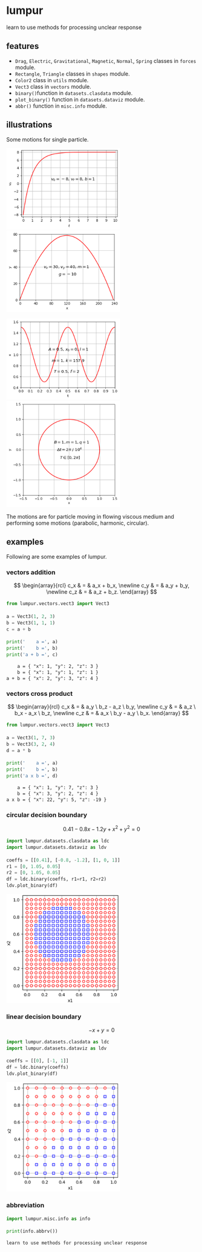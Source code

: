 # lumpur
learn to use methods for processing unclear response


## features
+ `Drag`, `Electric`, `Gravitational`, `Magnetic`, `Normal`, `Spring` classes in `forces` module.
+ `Rectangle`, `Triangle` classes in `shapes` module.
+ `Color2` class in `utils` module.
+ `Vect3` class in `vectors` module.
+ `binary()`function in `datasets.clasdata` module.
+ `plot_binary()` function in `datasets.dataviz` module.
+ `abbr()` function in `misc.info` module.


## illustrations
Some motions for single particle.

<img src="https://raw.githubusercontent.com/dudung/lumpur/refs/heads/main/docs/images/transient_drag_euler.png" width="300" /><img src="https://raw.githubusercontent.com/dudung/lumpur/refs/heads/main/docs/images/parabolic_gravitational_euler.png" width="300" />

<img src="https://raw.githubusercontent.com/dudung/lumpur/refs/heads/main/docs/images/harmonic_spring_euler.png" width="300" /><img src="https://raw.githubusercontent.com/dudung/lumpur/refs/heads/main/docs/images/circular_magnetic_euler.png" width="300" />

The motions are for particle moving in flowing viscous medium and performing some motions (parabolic, harmonic, circular).


## examples
Following are some examples of lumpur.

### vectors addition
$$
\begin{array}{rcl}
c_x & = & a_x + b_x, \newline
c_y & = & a_y + b_y, \newline
c_z & = & a_z + b_z.
\end{array}
$$
```py
from lumpur.vectors.vect3 import Vect3

a = Vect3(1, 2, 3)
b = Vect3(1, 1, 1)
c = a + b

print('    a =', a)
print('    b =', b)
print('a + b =', c)
```
```
    a = { "x": 1, "y": 2, "z": 3 }
    b = { "x": 1, "y": 1, "z": 1 }
a + b = { "x": 2, "y": 3, "z": 4 }
```

### vectors cross product
$$
\begin{array}{rcl}
c_x & = & a_y \ b_z - a_z \ b_y, \newline
c_y & = & a_z \ b_x - a_x \ b_z, \newline
c_z & = & a_x \ b_y - a_y \ b_x.
\end{array}
$$
```py
from lumpur.vectors.vect3 import Vect3

a = Vect3(1, 7, 3)
b = Vect3(3, 2, 4)
d = a * b

print('    a =', a)
print('    b =', b)
print('a x b =', d)
```
```
    a = { "x": 1, "y": 7, "z": 3 }
    b = { "x": 3, "y": 2, "z": 4 }
a x b = { "x": 22, "y": 5, "z": -19 }
```

### circular decision boundary
$$
0.41 - 0.8x - 1.2y + x^2 + y^2 = 0
$$
```py
import lumpur.datasets.clasdata as ldc
import lumpur.datasets.dataviz as ldv

coeffs = [[0.41], [-0.8, -1.2], [1, 0, 1]]
r1 = [0, 1.05, 0.05]
r2 = [0, 1.05, 0.05]
df = ldc.binary(coeffs, r1=r1, r2=r2)
ldv.plot_binary(df)
```
<img src="https://raw.githubusercontent.com/dudung/lumpur/refs/heads/main/docs/images/dataviz_circular.png" width="300" />

### linear decision boundary
$$
-x + y = 0
$$
```py
import lumpur.datasets.clasdata as ldc
import lumpur.datasets.dataviz as ldv

coeffs = [[0], [-1, 1]]
df = ldc.binary(coeffs)
ldv.plot_binary(df)
```
<img src="https://raw.githubusercontent.com/dudung/lumpur/refs/heads/main/docs/images/dataviz_linear.png" width="300" />

### abbreviation
```py
import lumpur.misc.info as info

print(info.abbrv())
```

```
learn to use methods for processing unclear response
```
